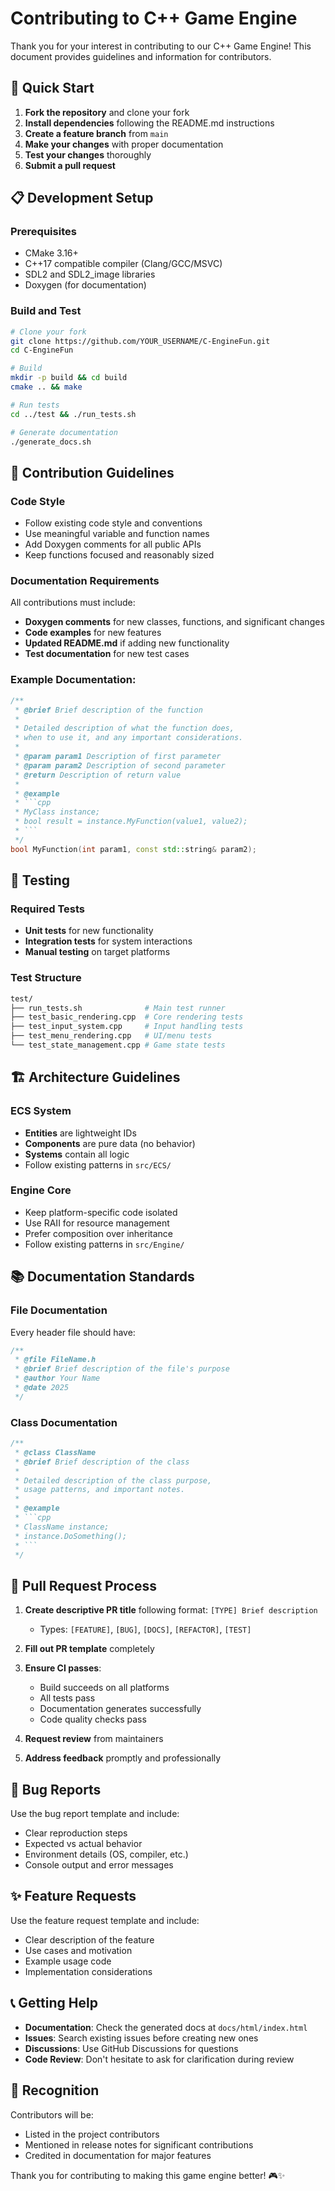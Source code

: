 # Contributing to C++ Game Engine

Thank you for your interest in contributing to our C++ Game Engine! This document provides guidelines and information for contributors.

## 🚀 Quick Start

1. **Fork the repository** and clone your fork
2. **Install dependencies** following the README.md instructions
3. **Create a feature branch** from `main`
4. **Make your changes** with proper documentation
5. **Test your changes** thoroughly
6. **Submit a pull request**

## 📋 Development Setup

### Prerequisites
- CMake 3.16+
- C++17 compatible compiler (Clang/GCC/MSVC)
- SDL2 and SDL2_image libraries
- Doxygen (for documentation)

### Build and Test
```bash
# Clone your fork
git clone https://github.com/YOUR_USERNAME/C-EngineFun.git
cd C-EngineFun

# Build
mkdir -p build && cd build
cmake .. && make

# Run tests
cd ../test && ./run_tests.sh

# Generate documentation
./generate_docs.sh
```

## 🎯 Contribution Guidelines

### Code Style
- Follow existing code style and conventions
- Use meaningful variable and function names
- Add Doxygen comments for all public APIs
- Keep functions focused and reasonably sized

### Documentation Requirements
All contributions must include:
- **Doxygen comments** for new classes, functions, and significant changes
- **Code examples** for new features
- **Updated README.md** if adding new functionality
- **Test documentation** for new test cases

### Example Documentation:
```cpp
/**
 * @brief Brief description of the function
 * 
 * Detailed description of what the function does,
 * when to use it, and any important considerations.
 * 
 * @param param1 Description of first parameter
 * @param param2 Description of second parameter
 * @return Description of return value
 * 
 * @example
 * ```cpp
 * MyClass instance;
 * bool result = instance.MyFunction(value1, value2);
 * ```
 */
bool MyFunction(int param1, const std::string& param2);
```

## 🧪 Testing

### Required Tests
- **Unit tests** for new functionality
- **Integration tests** for system interactions
- **Manual testing** on target platforms

### Test Structure
```bash
test/
├── run_tests.sh              # Main test runner
├── test_basic_rendering.cpp  # Core rendering tests
├── test_input_system.cpp     # Input handling tests
├── test_menu_rendering.cpp   # UI/menu tests
└── test_state_management.cpp # Game state tests
```

## 🏗️ Architecture Guidelines

### ECS System
- **Entities** are lightweight IDs
- **Components** are pure data (no behavior)
- **Systems** contain all logic
- Follow existing patterns in `src/ECS/`

### Engine Core
- Keep platform-specific code isolated
- Use RAII for resource management
- Prefer composition over inheritance
- Follow existing patterns in `src/Engine/`

## 📚 Documentation Standards

### File Documentation
Every header file should have:
```cpp
/**
 * @file FileName.h
 * @brief Brief description of the file's purpose
 * @author Your Name
 * @date 2025
 */
```

### Class Documentation
```cpp
/**
 * @class ClassName
 * @brief Brief description of the class
 * 
 * Detailed description of the class purpose,
 * usage patterns, and important notes.
 * 
 * @example
 * ```cpp
 * ClassName instance;
 * instance.DoSomething();
 * ```
 */
```

## 🔄 Pull Request Process

1. **Create descriptive PR title** following format: `[TYPE] Brief description`
   - Types: `[FEATURE]`, `[BUG]`, `[DOCS]`, `[REFACTOR]`, `[TEST]`

2. **Fill out PR template** completely

3. **Ensure CI passes**:
   - Build succeeds on all platforms
   - All tests pass
   - Documentation generates successfully
   - Code quality checks pass

4. **Request review** from maintainers

5. **Address feedback** promptly and professionally

## 🐛 Bug Reports

Use the bug report template and include:
- Clear reproduction steps
- Expected vs actual behavior
- Environment details (OS, compiler, etc.)
- Console output and error messages

## ✨ Feature Requests

Use the feature request template and include:
- Clear description of the feature
- Use cases and motivation
- Example usage code
- Implementation considerations

## 📞 Getting Help

- **Documentation**: Check the generated docs at `docs/html/index.html`
- **Issues**: Search existing issues before creating new ones
- **Discussions**: Use GitHub Discussions for questions
- **Code Review**: Don't hesitate to ask for clarification during review

## 🎉 Recognition

Contributors will be:
- Listed in the project contributors
- Mentioned in release notes for significant contributions
- Credited in documentation for major features

Thank you for contributing to making this game engine better! 🎮✨
